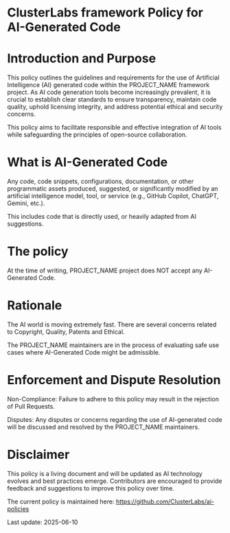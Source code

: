 # ClusterLabs framework Policy for AI-Generated Code

# Introduction and Purpose
This policy outlines the guidelines and requirements for the use of Artificial Intelligence (AI) generated code within the PROJECT_NAME framework project. As AI code generation tools become increasingly prevalent, it is crucial to establish clear standards to ensure transparency, maintain code quality, uphold licensing integrity, and address potential ethical and security concerns.

This policy aims to facilitate responsible and effective integration of AI tools while safeguarding the principles of open-source collaboration.

# What is AI-Generated Code
Any code, code snippets, configurations, documentation, or other programmatic assets produced, suggested, or significantly modified by an artificial intelligence model, tool, or service (e.g., GitHub Copilot, ChatGPT, Gemini, etc.).

This includes code that is directly used, or heavily adapted from AI suggestions.

# The policy
At the time of writing, PROJECT_NAME project does NOT accept any AI-Generated Code.

# Rationale
The AI world is moving extremely fast. There are several concerns related to Copyright, Quality, Patents and Ethical.

The PROJECT_NAME maintainers are in the process of evaluating safe use cases where AI-Generated Code might be admissible.

# Enforcement and Dispute Resolution
Non-Compliance: Failure to adhere to this policy may result in the rejection of Pull Requests.

Disputes: Any disputes or concerns regarding the use of AI-generated code will be discussed and resolved by the PROJECT_NAME maintainers.

# Disclaimer
This policy is a living document and will be updated as AI technology evolves and best practices emerge. Contributors are encouraged to provide feedback and suggestions to improve this policy over time.

The current policy is maintained here: https://github.com/ClusterLabs/ai-policies

Last update: 2025-06-10
